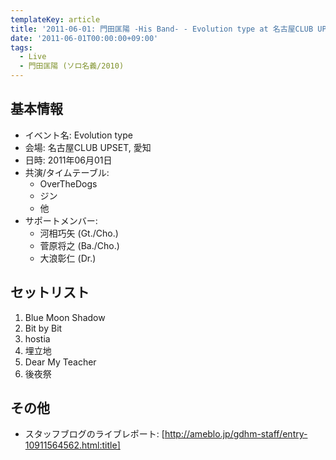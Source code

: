 ```yaml
---
templateKey: article
title: '2011-06-01: 門田匡陽 -His Band- - Evolution type at 名古屋CLUB UPSET'
date: '2011-06-01T00:00:00+09:00'
tags:
  - Live
  - 門田匡陽 (ソロ名義/2010)
---
```

## 基本情報

* イベント名: Evolution type
* 会場: 名古屋CLUB UPSET, 愛知
* 日時: 2011年06月01日
* 共演/タイムテーブル:
  * OverTheDogs
  * ジン
  * 他
* サポートメンバー:
  * 河相巧矢 (Gt./Cho.)
  * 菅原将之 (Ba./Cho.)
  * 大浪彰仁 (Dr.)

## セットリスト

1. Blue Moon Shadow
1. Bit by Bit
1. hostia
1. 埋立地
1. Dear My Teacher
1. 後夜祭

## その他

* スタッフブログのライブレポート: [http://ameblo.jp/gdhm-staff/entry-10911564562.html:title]
